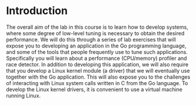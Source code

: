 Introduction
============

The overall aim of the lab in this course is to learn how to develop systems,
where some degree of low-level tuning is necessary to obtain the desired
performance. We will do this through a series of lab exercises that will expose
you to developing an application in the Go programming language, and some of
the tools that people frequently use to tune such applications. Specifically
you will learn about a performance (CPU/memory) profiler and race detector. In
addition to developing this application, we will also require that you develop
a Linux kernel module (a driver) that we will eventually use together with the
Go application. This will also expose you to the challenges of interacting with
Linux system calls written in C from the Go language. To develop the Linux
kernel drivers, it is convenient to use a virtual machine running Linux.

